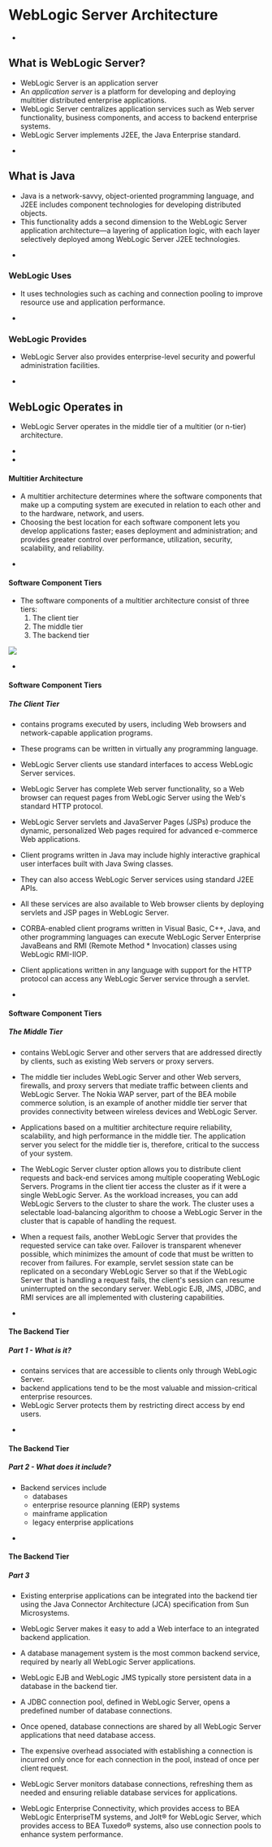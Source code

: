 # WebLogic Server Architecture


-
## What is WebLogic Server?
* WebLogic Server is an application server
* An _application server_ is a platform for developing and deploying multitier distributed enterprise applications.
* WebLogic Server centralizes application services such as Web server functionality, business components, and access to backend enterprise systems.
* WebLogic Server implements J2EE, the Java Enterprise standard.

-
## What is Java
* Java is a network-savvy, object-oriented programming language, and J2EE includes component technologies for developing distributed objects. 
* This functionality adds a second dimension to the WebLogic Server application architecture—a layering of application logic, with each layer selectively deployed among WebLogic Server J2EE technologies.


-
### WebLogic Uses
* It uses technologies such as caching and connection pooling to improve resource use and application performance.



-
### WebLogic Provides
* WebLogic Server also provides enterprise-level security and powerful administration facilities.


-
## WebLogic Operates in 
* WebLogic Server operates in the middle tier of a multitier (or n-tier) architecture.



-
-
#### Multitier Architecture
* A multitier architecture determines where the software components that make up a computing system are executed in relation to each other and to the hardware, network, and users.
* Choosing the best location for each software component lets you develop applications faster; eases deployment and administration; and provides greater control over performance, utilization, security, scalability, and reliability.


-
#### Software Component Tiers
* The software components of a multitier architecture consist of three tiers:
  1. The client tier 
  2. The middle tier 
  3. The backend tier 

<img src = './three-tier-architecture.jpg'>

-
####  Software Component Tiers
##### The Client Tier
* contains programs executed by users, including Web browsers and network-capable application programs.
* These programs can be written in virtually any programming language.

* WebLogic Server clients use standard interfaces to access WebLogic Server services.
* WebLogic Server has complete Web server functionality, so a Web browser can request pages from WebLogic Server using the Web's standard HTTP protocol.
* WebLogic Server servlets and JavaServer Pages (JSPs) produce the dynamic, personalized Web pages required for advanced e-commerce Web applications.

* Client programs written in Java may include highly interactive graphical user interfaces built with Java Swing classes.
* They can also access WebLogic Server services using standard J2EE APIs.

* All these services are also available to Web browser clients by deploying servlets and JSP pages in WebLogic Server.

* CORBA-enabled client programs written in Visual Basic, C++, Java, and other programming languages can execute WebLogic Server Enterprise JavaBeans and RMI (Remote Method * Invocation) classes using WebLogic RMI-IIOP.
* Client applications written in any language with support for the HTTP protocol can access any WebLogic Server service through a servlet.




-
####  Software Component Tiers
##### The Middle Tier
* contains WebLogic Server and other servers that are addressed directly by clients, such as existing Web servers or proxy servers.

* The middle tier includes WebLogic Server and other Web servers, firewalls, and proxy servers that mediate traffic between clients and WebLogic Server. The Nokia WAP server, part of the BEA mobile commerce solution, is an example of another middle tier server that provides connectivity between wireless devices and WebLogic Server.

* Applications based on a multitier architecture require reliability, scalability, and high performance in the middle tier. The application server you select for the middle tier is, therefore, critical to the success of your system.

* The WebLogic Server cluster option allows you to distribute client requests and back-end services among multiple cooperating WebLogic Servers. Programs in the client tier access the cluster as if it were a single WebLogic Server. As the workload increases, you can add WebLogic Servers to the cluster to share the work. The cluster uses a selectable load-balancing algorithm to choose a WebLogic Server in the cluster that is capable of handling the request.

* When a request fails, another WebLogic Server that provides the requested service can take over. Failover is transparent whenever possible, which minimizes the amount of code that must be written to recover from failures. For example, servlet session state can be replicated on a secondary WebLogic Server so that if the WebLogic Server that is handling a request fails, the client's session can resume uninterrupted on the secondary server. WebLogic EJB, JMS, JDBC, and RMI services are all implemented with clustering capabilities. 


-
#### The Backend Tier
##### Part 1 - What is it?
* contains services that are accessible to clients only through WebLogic Server.
* backend applications tend to be the most valuable and mission-critical enterprise resources.
* WebLogic Server protects them by restricting direct access by end users.

-
#### The Backend Tier
##### Part 2 - What does it include?
* Backend services include
  * databases
  * enterprise resource planning (ERP) systems
  * mainframe application
  * legacy enterprise applications


-
#### The Backend Tier
##### Part 3
* Existing enterprise applications can be integrated into the backend tier using the Java Connector Architecture (JCA) specification from Sun Microsystems.
* WebLogic Server makes it easy to add a Web interface to an integrated backend application.

* A database management system is the most common backend service, required by nearly all WebLogic Server applications.
* WebLogic EJB and WebLogic JMS typically store persistent data in a database in the backend tier.

* A JDBC connection pool, defined in WebLogic Server, opens a predefined number of database connections.
* Once opened, database connections are shared by all WebLogic Server applications that need database access.
* The expensive overhead associated with establishing a connection is incurred only once for each connection in the pool, instead of once per client request.
* WebLogic Server monitors database connections, refreshing them as needed and ensuring reliable database services for applications.

* WebLogic Enterprise Connectivity, which provides access to BEA WebLogic EnterpriseTM systems, and Jolt® for WebLogic Server, which provides access to BEA Tuxedo® systems, also use connection pools to enhance system performance. 